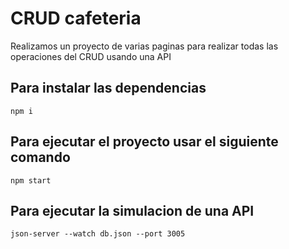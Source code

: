 # CRUD cafeteria

Realizamos un proyecto de varias paginas para realizar todas las operaciones del CRUD usando una API

## Para instalar las dependencias

`npm i`

## Para ejecutar el proyecto usar el siguiente comando

`npm start`

## Para ejecutar la simulacion de una API

`json-server --watch db.json --port 3005`